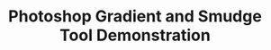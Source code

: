 ---
ee_id_thing: '177'
site: '1'
type: '2'
inv_num: 2007-016
url: 2007-016-photoshop-gradient-and-smudge-tool-demonstration
title: 'Photoshop Gradient and Smudge Tool Demonstration '
year: '2007'
display_year: '2007'
medium: Inkjet on laminate.
dims: 43 x 43 inches
pitch: ''
ps: ''
live_url: ''
related: ''
youtube: ''
related_code: ''
imgs: photoshop-smudge-2007-016-digital-database-ih.jpg
subheading: ''
download: ''
add_credit: ''
commission: ''
layout: things-i-made
---